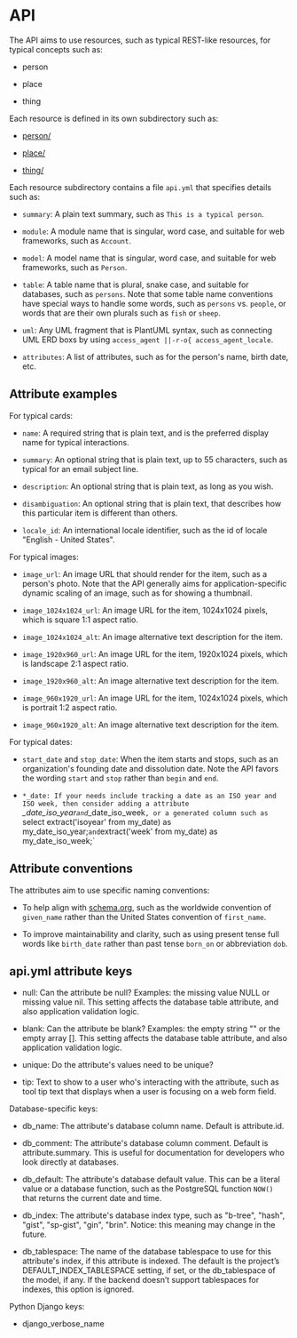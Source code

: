 # API

The API aims to use resources, such as typical REST-like resources, for typical concepts such as:

* person

* place

* thing

Each resource is defined in its own subdirectory such as:

* [person/](person/)

* [place/](place/)

* [thing/](thing/)

Each resource subdirectory contains a file `api.yml` that specifies details such as:

* `summary`: A plain text summary, such as `This is a typical person`.

* `module`: A module name that is singular, word case, and suitable for web frameworks, such as `Account`.

* `model`: A model name that is singular, word case, and suitable for web frameworks, such as `Person`.

* `table`: A table name that is plural, snake case, and suitable for databases, such as `persons`. Note that some table name conventions have special ways to handle some words, such as `persons` vs. `people`, or words that are their own plurals such as `fish` or `sheep`.

* `uml`: Any UML fragment that is PlantUML syntax, such as connecting UML ERD boxs by using `access_agent ||-r-o{ access_agent_locale`.

* `attributes`: A list of attributes, such as for the person's name, birth date, etc.

## Attribute examples

For typical cards:

*  `name`: A required string that is plain text, and is the preferred display name for typical interactions.

*  `summary`: An optional string that is plain text, up to 55 characters, such as typical for an email subject line.

*  `description`: An optional string that is plain text, as long as you wish.

*  `disambiguation`: An optional string that is plain text, that describes how this particular item is different than others.

*  `locale_id`: An international locale identifier, such as the id of locale "English - United States".

For typical images:

*  `image_url`: An image URL that should render for the item, such as a person's photo. Note that the API generally aims for application-specific dynamic scaling of an image, such as for showing a thumbnail.

*  `image_1024x1024_url`: An image URL for the item, 1024x1024 pixels, which is square 1:1 aspect ratio.

*  `image_1024x1024_alt`: An image alternative text description for the item.

*  `image_1920x960_url`: An image URL for the item, 1920x1024 pixels, which is landscape 2:1 aspect ratio.

*  `image_1920x960_alt`: An image alternative text description for the item.

*  `image_960x1920_url`: An image URL for the item, 1024x1024 pixels, which is portrait 1:2 aspect ratio.

*  `image_960x1920_alt`: An image alternative text description for the item.

For typical dates:

* `start_date` and `stop_date`: When the item starts and stops, such as an organization's founding date and dissolution date. Note the API favors the wording `start` and `stop` rather than `begin` and `end`.

* `*_date: If your needs include tracking a date as an ISO year and ISO week, then consider adding a attribute `*_date_iso_year` and `*_date_iso_week`, or a generated column such as `select extract('isoyear' from my_date) as my_date_iso_year;` and `extract('week' from my_date) as my_date_iso_week;`

## Attribute conventions

The attributes aim to use specific naming conventions:

* To help align with [schema.org](https://schema.org), such as the worldwide convention of `given_name` rather than the United States convention of `first_name`.

* To improve maintainability and clarity, such as using present tense full words like `birth_date` rather than past tense `born_on` or abbreviation `dob`.

## api.yml attribute keys

* null: Can the attribute be null? Examples: the missing value NULL or missing value nil. This setting affects the database table attribute, and also application validation logic.

* blank: Can the attribute be blank? Examples: the empty string "" or the empty array []. This setting affects the database table attribute, and also application validation logic.

* unique: Do the attribute's values need to be unique?

* tip: Text to show to a user who's interacting with the attribute, such as tool tip text that displays when a user is focusing on a web form field.

Database-specific keys:

* db_name: The attribute's database column name. Default is attribute.id.

* db_comment: The attribute's database column comment. Default is attribute.summary. This is useful for documentation for developers who look directly at databases.

* db_default: The attribute's database default value. This can be a literal value or a database function, such as the PostgreSQL function `NOW()` that returns the current date and time.

* db_index: The attribute's database index type, such as "b-tree", "hash", "gist", "sp-gist", "gin", "brin". Notice: this meaning may change in the future.

* db_tablespace: The name of the database tablespace to use for this attribute's index, if this attribute is indexed. The default is the project’s DEFAULT_INDEX_TABLESPACE setting, if set, or the db_tablespace of the model, if any. If the backend doesn’t support tablespaces for indexes, this option is ignored.

Python Django keys:

* django_verbose_name
